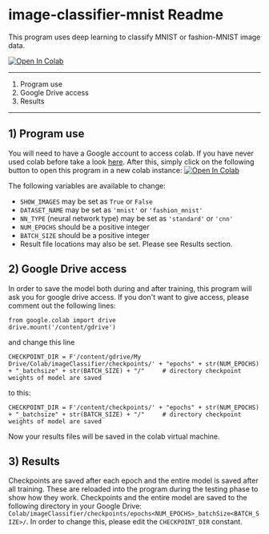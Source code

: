 # image-classifier-mnist Readme
This program uses deep learning to classify MNIST or fashion-MNIST image data. 

<a href="https://colab.research.google.com/github/fmcooper/image-classifier-mnist/blob/master/ImageClassifier.ipynb">
  <img src="https://colab.research.google.com/assets/colab-badge.svg" alt="Open In Colab"/>
</a>

******************************

1) Program use
2) Google Drive access
3) Results

******************************

## 1) Program use

You will need to have a Google account to access colab. If you have never used colab before take a look <a href="https://colab.research.google.com/notebooks/welcome.ipynb">here</a>. After this, simply click on the following button to open this program in a new colab instance: 
<a href="https://colab.research.google.com/github/fmcooper/image-classifier-mnist/blob/master/ImageClassifier.ipynb">
  <img src="https://colab.research.google.com/assets/colab-badge.svg" alt="Open In Colab"/>
</a>

The following variables are available to change:
* ``SHOW_IMAGES`` may be set as ``True`` or ``False``
* ``DATASET_NAME`` may be set as ``'mnist'`` or ``'fashion_mnist'``
* ``NN_TYPE`` (neural network type) may be set as ``'standard'`` or ``'cnn'``
* ``NUM_EPOCHS`` should be a positive integer
* ``BATCH_SIZE`` should be a positive integer
* Result file locations may also be set. Please see Results section.


## 2) Google Drive access

In order to save the model both during and after training, this program will ask you for google drive access. If you don't want to give access, please comment out the following lines:

```
from google.colab import drive
drive.mount('/content/gdrive')
```

and change this line


```
CHECKPOINT_DIR = F'/content/gdrive/My Drive/Colab/imageClassifier/checkpoints/' + "epochs" + str(NUM_EPOCHS) + "_batchsize" + str(BATCH_SIZE) + "/"     # directory checkpoint weights of model are saved
```

to this:

```
CHECKPOINT_DIR = F'/content/checkpoints/' + "epochs" + str(NUM_EPOCHS) + "_batchsize" + str(BATCH_SIZE) + "/"     # directory checkpoint weights of model are saved
```

Now your results files will be saved in the colab virtual machine.

## 3) Results

Checkpoints are saved after each epoch and the entire model is saved after all training. These are reloaded into the program during the testing phase to show how they work. Checkpoints and the entire model are saved to the following directory in your Google Drive: ``Colab/imageClassifier/checkpoints/epochs<NUM_EPOCHS>_batchSize<BATCH_SIZE>/``. In order to change this, please edit the ``CHECKPOINT_DIR`` constant.
